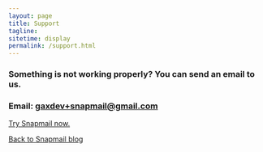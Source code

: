 ```yaml
---
layout: page
title: Support
tagline: 
sitetime: display
permalink: /support.html
---
```


### Something is not working properly? You can send an email to us.
### Email: <a href="mailto:gaxdev+snapmail@gmail.com">gaxdev+snapmail@gmail.com</a>

<a target="_blank" href="https://www.snapmail.cc">Try Snapmail now.</a>

<a href="https://blog.snapmail.cc"><i class="fa fa-arrow-circle-left"></i> Back to Snapmail blog</a>